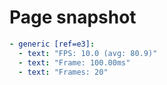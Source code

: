 # Page snapshot

```yaml
- generic [ref=e3]:
  - text: "FPS: 10.0 (avg: 80.9)"
  - text: "Frame: 100.00ms"
  - text: "Frames: 20"
```